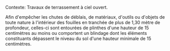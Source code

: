 Contexte: Travaux de terrassement à ciel ouvert.

Afin d'empêcher les chutes de déblais, de matériaux, d'outils ou d'objets de toute nature à l'intérieur des fouilles en tranchée de plus de 1,30 mètre de profondeur, celles-ci sont entourées de plinthes d'une hauteur de 15 centimètres au moins ou comportent un blindage dont les éléments constituants dépassent le niveau du sol d'une hauteur minimale de 15 centimètres.